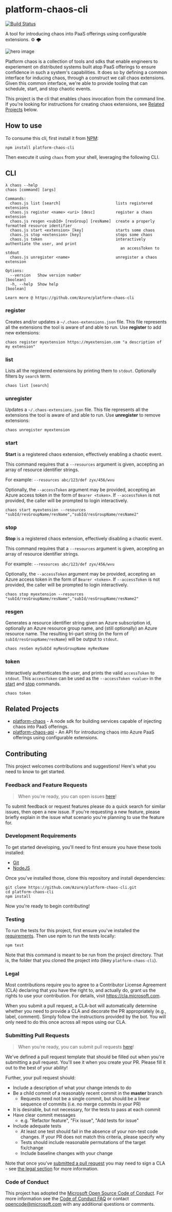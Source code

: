 # platform-chaos-cli

[![Build Status](https://travis-ci.org/Azure/platform-chaos-cli.svg?branch=master)](https://travis-ci.org/Azure/platform-chaos-cli)

A tool for introducing chaos into PaaS offerings using configurable extensions. ⚙️ 🌩 

![hero image](.github/hero.png)

Platform chaos is a collection of tools and sdks that enable engineers to experiement on distributed systems built atop PaaS offerings to ensure confidence in such a system's capabilities. It does so by defining a common interface for inducing chaos, through a construct we call chaos extensions. Given this common interface, we're able to provide tooling that can schedule, start, and stop chaotic events.

This project is the cli that enables chaos invocation from the command line. If you're looking for instructions for creating chaos extensions, see [Related Projects](#related-projects) below.

## How to use

To consume this cli, first install it from [NPM](https://npmjs.com/package/platform-chaos-cli):

```
npm install platform-chaos-cli
```

Then execute it using `chaos` from your shell, leveraging the following CLI.

## CLI

```
λ chaos --help
chaos [command] [args]

Commands:
  chaos.js list [search]                        lists registered extensions
  chaos.js register <name> <uri> [desc]         register a chaos extension
  chaos.js resgen <subId> [resGroup] [resName]  create a properly formatted resource identifier
  chaos.js start <extension> [key]              starts some chaos
  chaos.js stop <extension> [key]               stops some chaos
  chaos.js token                                interactively authentiate the user, and print
                                                  an accessToken to stdout
  chaos.js unregister <name>                    unregister a chaos extension

Options:
  --version   Show version number                                                       [boolean]
  -h, --help  Show help                                                                 [boolean]

Learn more @ https://github.com/Azure/platform-chaos-cli
```

### register

Creates and/or updates a `~/.chaos-extensions.json` file. This file represents
all the extensions the tool is aware of and able to run. Use __register__ to add new extensions:

```
chaos register myextension https://myextension.com "a description of my extension"
```

### list

Lists all the registered extensions by printing them to `stdout`. Optionally filters by `search` term.

```
chaos list [search]
```

### unregister

Updates a `~/.chaos-extensions.json` file. This file represents
all the extensions the tool is aware of and able to run. Use __unregister__ to remove extensions:

```
chaos unregister myextension
```

### start

__Start__ is a registered chaos extension, effectively enabling a chaotic event. 

This command requires that a `--resources` argument is given, accepting an array of resource identifier strings.

For example: `--resources abc/123/def zyx/456/wvu`

Optionally, the `--accessToken` argument may be provided, accepting an Azure access token in the form of `Bearer <token>`.
If `--accessToken` is not provided, the caller will be prompted to login interactively.

```
chaos start myextension --resources "subId/resGroupName/resName","subId/resGroupName/resName2"
```

### stop

__Stop__ is a registered chaos extension, effectively disabling a chaotic event. 

This command requires that a `--resources` argument is given, accepting an array of resource identifier strings.

For example: `--resources abc/123/def zyx/456/wvu`

Optionally, the `--accessToken` argument may be provided, accepting an Azure access token in the form of `Bearer <token>`.
If `--accessToken` is not provided, the caller will be prompted to login interactively.

```
chaos stop myextension --resources "subId/resGroupName/resName","subId/resGroupName/resName2"
```

### resgen

Generates a resource identifier string given an Azure subscription id, optionally an Azure resource group name,
and (still optionally) an Azure resource name. The resulting tri-part string (in the form of `subId/resGroupName/resName`)
will be output to `stdout`.

```
chaos resGen mySubId myResGroupName myResName
```

### token

Interactively authenticates the user, and prints the valid `accessToken` to `stdout`. This `accessToken` can be used as the `--accessToken <value>` in the [start](#start) and [stop](#stop) commands.

```
chaos token
```

## Related Projects

* [platform-chaos](https://github.com/Azure/platform-chaos) - A node sdk for building services capable of injecting chaos into PaaS offerings.
* [platform-chaos-api](https://github.com/Azure/platform-chaos-api) - An API for introducing chaos into Azure PaaS offerings using configurable extensions.

## Contributing

This project welcomes contributions and suggestions! Here's what you need to know to get started.

### Feedback and Feature Requests

> When you're ready, you can open issues [here](https://github.com/Azure/platform-chaos-cli/issues)!

To submit feedback or request features please do a quick search for similar issues,
then open a new issue. If you're requesting a new feature, please briefly explain in the issue what scenario you're planning to use the feature for.

### Development Requirements

To get started developing, you'll need to first ensure you have these tools installed:

* [Git](https://git-scm.com)
* [NodeJS](https://nodejs.org)

Once you've installed those, clone this repository and install dependencies:

```
git clone https://github.com/Azure/platform-chaos-cli.git
cd platform-chaos-cli
npm install
```

Now you're ready to begin contributing!

### Testing

To run the tests for this project, first ensure you've installed the [requirements](#development-requirements). Then use npm to run the tests locally:

```
npm test
```

Note that this command is meant to be run from the project directory. That is,
the folder that you cloned the project into (likey `platform-chaos-cli`). 

### Legal

Most contributions require you to agree to a Contributor License Agreement (CLA)
declaring that you have the right to, and actually do, grant us the rights to use your contribution.
For details, visit https://cla.microsoft.com.

When you submit a pull request, a CLA-bot will automatically determine whether you need to provide
a CLA and decorate the PR appropriately (e.g., label, comment). Simply follow the instructions
provided by the bot. You will only need to do this once across all repos using our CLA.

### Submitting Pull Requests

> When you're ready, you can submit pull requests [here](https://github.com/Azure/platform-chaos-cli/pulls)!

We've defined a pull request template that should be filled out when you're submitting a pull request. You'll see it when you create your PR. Please fill it out to the best of your ability!

Further, your pull request should: 

* Include a description of what your change intends to do
* Be a child commit of a reasonably recent commit in the **master** branch 
    * Requests need not be a single commit, but should be a linear sequence of commits (i.e. no merge commits in your PR)
* It is desirable, but not necessary, for the tests to pass at each commit
* Have clear commit messages 
    * e.g. "Refactor feature", "Fix issue", "Add tests for issue"
* Include adequate tests 
    * At least one test should fail in the absence of your non-test code changes. If your PR does not match this criteria, please specify why
    * Tests should include reasonable permutations of the target fix/change
    * Include baseline changes with your change

Note that once you've [submitted a pull request](https://github.com/Azure/platform-chaos-cli/pulls) you may need to sign a CLA - see [the legal section](#legal) for more information.

### Code of Conduct

This project has adopted the [Microsoft Open Source Code of Conduct](https://opensource.microsoft.com/codeofconduct/).
For more information see the [Code of Conduct FAQ](https://opensource.microsoft.com/codeofconduct/faq/) or
contact [opencode@microsoft.com](mailto:opencode@microsoft.com) with any additional questions or comments.
